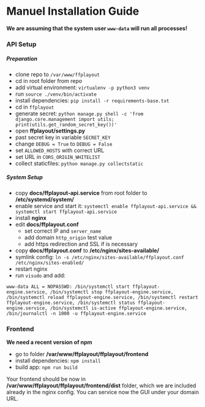 # Manuel Installation Guide

**We are assuming that the system user `www-data` will run all processes!**

### API Setup

##### Preparation
- clone repo to `/var/www/ffplayout`
- cd in root folder from repo
- add virtual environment: `virtualenv -p python3 venv`
- run `source ./venv/bin/activate`
- install dependencies: `pip install -r requirements-base.txt`
- cd in `ffplayout`
- generate secret: `python manage.py shell -c 'from django.core.management import utils; print(utils.get_random_secret_key())'`
- open **ffplayout/settings.py**
- past secret key in variable `SECRET_KEY`
- change `DEBUG = True` to `DEBUG = False`
- set `ALLOWED_HOSTS` with correct URL
- set URL in `CORS_ORIGIN_WHITELIST`
- collect staticfiles: `python manage.py collectstatic`

##### System Setup
- copy **docs/ffplayout-api.service** from root folder to **/etc/systemd/system/**
- enable service and start it: `systemctl enable ffplayout-api.service && systemctl start ffplayout-api.service`
- install **nginx**
- edit **docs/ffplayout.conf**
    - set correct IP and `server_name`
    - add domain `http_origin` test value
    - add https redirection and SSL if is necessary
- copy **docs/ffplayout.conf** to **/etc/nginx/sites-available/**
- symlink config: `ln -s /etc/nginx/sites-available/ffplayout.conf /etc/nginx/sites-enabled/`
- restart nginx
- run `visudo` and add:
```
www-data ALL = NOPASSWD: /bin/systemctl start ffplayout-engine.service, /bin/systemctl stop ffplayout-engine.service, /bin/systemctl reload ffplayout-engine.service, /bin/systemctl restart ffplayout-engine.service, /bin/systemctl status ffplayout-engine.service, /bin/systemctl is-active ffplayout-engine.service, /bin/journalctl -n 1000 -u ffplayout-engine.service
```

### Frontend

**We need a recent version of npm**

- go to folder **/var/www/ffplayout/ffplayout/frontend**
- install dependencies: `npm install`
- build app: `npm run build`

Your frontend should be now in **/var/www/ffplayout/ffplayout/frontend/dist** folder, which we are included already in the nginx config. You can service now the GUI under your domain URL.
